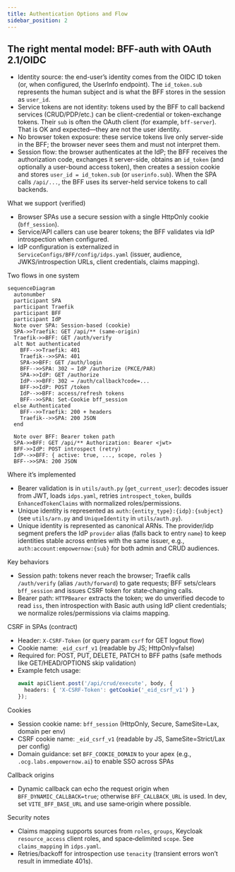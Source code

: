```yaml
---
title: Authentication Options and Flow
sidebar_position: 2
---
```


## The right mental model: BFF-auth with OAuth 2.1/OIDC

- Identity source: the end-user’s identity comes from the OIDC ID token (or, when configured, the UserInfo endpoint). The `id_token.sub` represents the human subject and is what the BFF stores in the session as `user_id`.
- Service tokens are not identity: tokens used by the BFF to call backend services (CRUD/PDP/etc.) can be client-credential or token-exchange tokens. Their `sub` is often the OAuth client (for example, `bff-server`). That is OK and expected—they are not the user identity.
- No browser token exposure: these service tokens live only server-side in the BFF; the browser never sees them and must not interpret them.
- Session flow: the browser authenticates at the IdP; the BFF receives the authorization code, exchanges it server-side, obtains an `id_token` (and optionally a user-bound access token), then creates a session cookie and stores `user_id = id_token.sub` (or `userinfo.sub`). When the SPA calls `/api/...`, the BFF uses its server-held service tokens to call backends.

What we support (verified)

- Browser SPAs use a secure session with a single HttpOnly cookie (`bff_session`).
- Service/API callers can use bearer tokens; the BFF validates via IdP introspection when configured.
- IdP configuration is externalized in `ServiceConfigs/BFF/config/idps.yaml` (issuer, audience, JWKS/introspection URLs, client credentials, claims mapping).

Two flows in one system

```mermaid
sequenceDiagram
  autonumber
  participant SPA
  participant Traefik
  participant BFF
  participant IdP
  Note over SPA: Session-based (cookie)
  SPA->>Traefik: GET /api/** (same-origin)
  Traefik->>BFF: GET /auth/verify
  alt Not authenticated
    BFF-->>Traefik: 401
    Traefik-->>SPA: 401
    SPA->>BFF: GET /auth/login
    BFF-->>SPA: 302 → IdP /authorize (PKCE/PAR)
    SPA->>IdP: GET /authorize
    IdP-->>BFF: 302 → /auth/callback?code=...
    BFF->>IdP: POST /token
    IdP-->>BFF: access/refresh tokens
    BFF-->>SPA: Set-Cookie bff_session
  else Authenticated
    BFF-->>Traefik: 200 + headers
    Traefik-->>SPA: 200 JSON
  end
  
  Note over BFF: Bearer token path
  SPA->>BFF: GET /api/** Authorization: Bearer <jwt>
  BFF->>IdP: POST introspect (retry)
  IdP-->>BFF: { active: true, ..., scope, roles }
  BFF-->>SPA: 200 JSON
```

Where it’s implemented

- Bearer validation is in `utils/auth.py` (`get_current_user`): decodes issuer from JWT, loads `idps.yaml`, retries `introspect_token`, builds `EnhancedTokenClaims` with normalized roles/permissions.
- Unique identity is represented as `auth:{entity_type}:{idp}:{subject}` (see `utils/arn.py` and `UniqueIdentity` in `utils/auth.py`).
- Unique identity is represented as canonical ARNs. The provider/idp segment prefers the IdP `provider` alias (falls back to entry `name`) to keep identities stable across entries with the same issuer, e.g., `auth:account:empowernow:{sub}` for both admin and CRUD audiences.

Key behaviors

- Session path: tokens never reach the browser; Traefik calls `/auth/verify` (alias `/auth/forward`) to gate requests; BFF sets/clears `bff_session` and issues CSRF token for state‑changing calls.
- Bearer path: `HTTPBearer` extracts the token; we do unverified decode to read `iss`, then introspection with Basic auth using IdP client credentials; we normalize roles/permissions via claims mapping.

CSRF in SPAs (contract)

- Header: `X-CSRF-Token` (or query param `csrf` for GET logout flow)
- Cookie name: `_eid_csrf_v1` (readable by JS; HttpOnly=false)
- Required for: POST, PUT, DELETE, PATCH to BFF paths (safe methods like GET/HEAD/OPTIONS skip validation)
- Example fetch usage:
  ```ts
  await apiClient.post('/api/crud/execute', body, {
    headers: { 'X-CSRF-Token': getCookie('_eid_csrf_v1') }
  });
  ```

Cookies

- Session cookie name: `bff_session` (HttpOnly, Secure, SameSite=Lax, domain per env)
- CSRF cookie name: `_eid_csrf_v1` (readable by JS, SameSite=Strict/Lax per config)
- Domain guidance: set `BFF_COOKIE_DOMAIN` to your apex (e.g., `.ocg.labs.empowernow.ai`) to enable SSO across SPAs

Callback origins

- Dynamic callback can echo the request origin when `BFF_DYNAMIC_CALLBACK=true`; otherwise `BFF_CALLBACK_URL` is used. In dev, set `VITE_BFF_BASE_URL` and use same‑origin where possible.

Security notes

- Claims mapping supports sources from `roles`, `groups`, Keycloak `resource_access` client roles, and space‑delimited `scope`. See `claims_mapping` in `idps.yaml`.
- Retries/backoff for introspection use `tenacity` (transient errors won’t result in immediate 401s).


